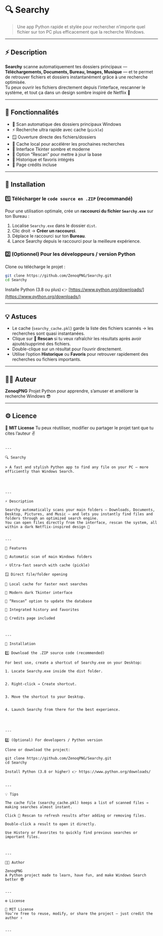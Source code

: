 # 🔍 Searchy  

> Une app Python rapide et stylée pour rechercher n’importe quel fichier sur ton PC plus efficacement que la recherche Windows.  

---

## ⚡️ Description
**Searchy** scanne automatiquement tes dossiers principaux — **Téléchargements, Documents, Bureau, Images, Musique** — et te permet de retrouver fichiers et dossiers instantanément grâce à une recherche optimisée.  
Tu peux ouvrir les fichiers directement depuis l’interface, rescanner le système, et tout ça dans un design sombre inspiré de Netflix 🔴  

---

## 🧠 Fonctionnalités
- 📁 Scan automatique des dossiers principaux Windows  
- ⚡ Recherche ultra rapide avec cache (`pickle`)  
- 🪟 Ouverture directe des fichiers/dossiers  
- 💾 Cache local pour accélérer les prochaines recherches  
- 🎨 Interface Tkinter sombre et moderne  
- 🔄 Option “Rescan” pour mettre à jour la base  
- 📝 Historique et favoris intégrés  
- 🎁 Page crédits incluse  

---

## 🧩 Installation

### 1️⃣ Télécharger le `code source en .ZIP` (recommandé)
Pour une utilisation optimale, crée un **raccourci du fichier `Searchy.exe`** sur ton Bureau :

1. Localise `Searchy.exe` dans le dossier `dist`.  
2. Clic droit → **Créer un raccourci**.  
3. Déplace le raccourci sur ton **Bureau**.  
4. Lance Searchy depuis le raccourci pour la meilleure expérience.

### 2️⃣ (Optionnel) Pour les développeurs / version Python
Clone ou télécharge le projet :
```bash
git clone https://github.com/ZenoqPNG/Searchy.git
cd Searchy
````

Installe Python (3.8 ou plus) 👉 [https://www.python.org/downloads/](https://www.python.org/downloads/)

---

## 💡 Astuces

* Le cache (`searchy_cache.pkl`) garde la liste des fichiers scannés → les recherches sont quasi instantanées.
* Clique sur **🔄 Rescan** si tu veux rafraîchir les résultats après avoir ajouté/supprimé des fichiers.
* Double-clique sur un résultat pour l’ouvrir directement.
* Utilise l’option **Historique** ou **Favoris** pour retrouver rapidement des recherches ou fichiers importants.

---

## 👨‍💻 Auteur

**ZenoqPNG**
Projet Python pour apprendre, s’amuser et améliorer la recherche Windows 😎

---

## ⚙️ Licence

📝 **MIT License**
Tu peux réutiliser, modifier ou partager le projet tant que tu cites l’auteur ✌️

```

---

🔍 Searchy

> A fast and stylish Python app to find any file on your PC — more efficiently than Windows Search.




---

⚡️ Description

Searchy automatically scans your main folders — Downloads, Documents, Desktop, Pictures, and Music — and lets you instantly find files and folders through an optimized search engine.
You can open files directly from the interface, rescan the system, all within a dark Netflix-inspired design 🔴


---

🧠 Features

📁 Automatic scan of main Windows folders

⚡ Ultra-fast search with cache (pickle)

🪟 Direct file/folder opening

💾 Local cache for faster next searches

🎨 Modern dark Tkinter interface

🔄 “Rescan” option to update the database

📝 Integrated history and favorites

🎁 Credits page included



---

🧩 Installation

1️⃣ Download the .ZIP source code (recommended)

For best use, create a shortcut of Searchy.exe on your Desktop:

1. Locate Searchy.exe inside the dist folder.


2. Right-click → Create shortcut.


3. Move the shortcut to your Desktop.


4. Launch Searchy from there for the best experience.




---

2️⃣ (Optional) For developers / Python version

Clone or download the project:

git clone https://github.com/ZenoqPNG/Searchy.git
cd Searchy

Install Python (3.8 or higher) 👉 https://www.python.org/downloads/


---

💡 Tips

The cache file (searchy_cache.pkl) keeps a list of scanned files → making searches almost instant.

Click 🔄 Rescan to refresh results after adding or removing files.

Double-click a result to open it directly.

Use History or Favorites to quickly find previous searches or important files.



---

👨‍💻 Author

ZenoqPNG
A Python project made to learn, have fun, and make Windows Search better 😎


---

⚙️ License

📝 MIT License
You’re free to reuse, modify, or share the project — just credit the author ✌️


---


